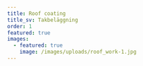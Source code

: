 ```yaml
---
title: Roof coating
title_sv: Takbeläggning
order: 1
featured: true
images:
  - featured: true
    image: /images/uploads/roof_work-1.jpg
---
```


